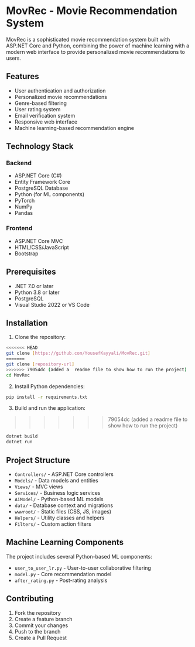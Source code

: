 # MovRec - Movie Recommendation System

MovRec is a sophisticated movie recommendation system built with ASP.NET Core and Python, combining the power of machine learning with a modern web interface to provide personalized movie recommendations to users.

## Features

- User authentication and authorization
- Personalized movie recommendations
- Genre-based filtering
- User rating system
- Email verification system
- Responsive web interface
- Machine learning-based recommendation engine

## Technology Stack

### Backend
- ASP.NET Core (C#)
- Entity Framework Core
- PostgreSQL Database
- Python (for ML components)
- PyTorch
- NumPy
- Pandas

### Frontend
- ASP.NET Core MVC
- HTML/CSS/JavaScript
- Bootstrap

## Prerequisites

- .NET 7.0 or later
- Python 3.8 or later
- PostgreSQL
- Visual Studio 2022 or VS Code

## Installation

1. Clone the repository:
```bash
<<<<<<< HEAD
git clone [https://github.com/YousefKayyali/MovRec.git]
=======
git clone [repository-url]
>>>>>>> 79054dc (added a  readme file to show how to run the project)
cd MovRec
```

2. Install Python dependencies:
```bash
pip install -r requirements.txt
```

3. Build and run the application:
>>>>>>> 79054dc (added a  readme file to show how to run the project)
```bash
dotnet build
dotnet run
```

## Project Structure

- `Controllers/` - ASP.NET Core controllers
- `Models/` - Data models and entities
- `Views/` - MVC views
- `Services/` - Business logic services
- `AiModel/` - Python-based ML models
- `data/` - Database context and migrations
- `wwwroot/` - Static files (CSS, JS, images)
- `Helpers/` - Utility classes and helpers
- `Filters/` - Custom action filters

## Machine Learning Components

The project includes several Python-based ML components:
- `user_to_user_lr.py` - User-to-user collaborative filtering
- `model.py` - Core recommendation model
- `after_rating.py` - Post-rating analysis

## Contributing

1. Fork the repository
2. Create a feature branch
3. Commit your changes
4. Push to the branch
5. Create a Pull Request

